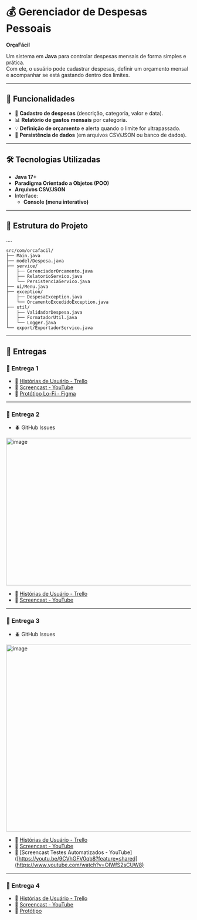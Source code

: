 # 💰 Gerenciador de Despesas Pessoais

**OrçaFácil**

Um sistema em **Java** para controlar despesas mensais de forma simples e prática.  
Com ele, o usuário pode cadastrar despesas, definir um orçamento mensal e acompanhar se está gastando dentro dos limites.

---

## 🚀 Funcionalidades

- 📌 **Cadastro de despesas** (descrição, categoria, valor e data).  
- 📊 **Relatório de gastos mensais** por categoria.  
- 💡 **Definição de orçamento** e alerta quando o limite for ultrapassado.  
- 💾 **Persistência de dados** (em arquivos CSV/JSON ou banco de dados).  

---

## 🛠️ Tecnologias Utilizadas

- **Java 17+**  
- **Paradigma Orientado a Objetos (POO)**  
- **Arquivos CSV/JSON**
- Interface:
  - **Console (menu interativo)**  

---


## 📂 Estrutura do Projeto

....
```
src/com/orcafacil/
├── Main.java                   
├── model/Despesa.java          
├── service/
│   ├── GerenciadorOrcamento.java    
│   ├── RelatorioServico.java        
│   └── PersistenciaServico.java    
├── ui/Menu.java                 
├── exception/
│   ├── DespesaException.java        
│   └── OrcamentoExcedidoException.java 
├── util/
│   ├── ValidadorDespesa.java       
│   ├── FormatadorUtil.java          
│   └── Logger.java                  
└── export/ExportadorServico.java   
```
---

## 📆 Entregas

### 📍 Entrega 1
- 📝 [Histórias de Usuário - Trello](https://trello.com/invite/b/68c06a77a8ec1f6901e94b05/ATTIf34ee5911b3fdf4a0f7dfd230ba6ec24691EE067/gestao-de-despesas-user-stories)  
- 🎥 [Screencast - YouTube](https://youtu.be/k9gDid1kmO8?si=euRSA99S3K9c86fg)
- 🎨 [Protótipo Lo-Fi - Figma](https://www.figma.com/design/IUs0L0fK1t2KCI7IVJvq7r/POO?node-id=2-12&p=f&m=draw)  

---

### 📍 Entrega 2

- 🪲 GitHub Issues

<img width="1631" height="401" alt="image" src="https://github.com/user-attachments/assets/37a0b9e1-adad-4e5b-9bb5-f23b74cc5745" />

- 📝 [Histórias de Usuário - Trello](https://trello.com/invite/b/68c06a77a8ec1f6901e94b05/ATTIf34ee5911b3fdf4a0f7dfd230ba6ec24691EE067/gestao-de-despesas-user-stories)  
- 🎥 [Screencast - YouTube](https://youtu.be/9CVhGFV0qb8)

---

### 📍 Entrega 3

- 🪲 GitHub Issues

<img width="1244" height="508" alt="image" src="https://github.com/user-attachments/assets/9229b8a3-262e-46b9-bb10-bab328a0ba21" />

- 📝 [Histórias de Usuário - Trello](https://trello.com/invite/b/68c06a77a8ec1f6901e94b05/ATTIf34ee5911b3fdf4a0f7dfd230ba6ec24691EE067/gestao-de-despesas-user-stories)  
- 🎥 [Screencast - YouTube](https://youtu.be/9CVhGFV0qb8?feature=shared)
- 🎥 [Screencast Testes Automatizados - YouTube]([https://youtu.be/9CVhGFV0qb8?feature=shared](https://www.youtube.com/watch?v=OIWfS2sCUW8)

---

### 📍 Entrega 4
- 📝 [Histórias de Usuário - Trello](https://trello.com/invite/b/68c06a77a8ec1f6901e94b05/ATTIf34ee5911b3fdf4a0f7dfd230ba6ec24691EE067/gestao-de-despesas-user-stories)  
- 🎥 [Screencast - YouTube](#)  
- 🎨 [Protótipo](#)  
